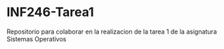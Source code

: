 # INF246-Tarea1
Repositorio para colaborar en la realizacion de la tarea 1 de la asignatura Sistemas Operativos
